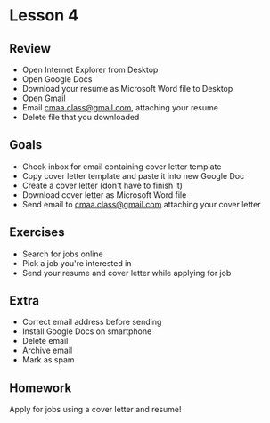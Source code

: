 # Lesson 4

## Review

- Open Internet Explorer from Desktop
- Open Google Docs
- Download your resume as Microsoft Word file to Desktop
- Open Gmail
- Email cmaa.class@gmail.com, attaching your resume
- Delete file that you downloaded

## Goals

- Check inbox for email containing cover letter template
- Copy cover letter template and paste it into new Google Doc
- Create a cover letter (don't have to finish it)
- Download cover letter as Microsoft Word file
- Send email to cmaa.class@gmail.com attaching your cover letter

## Exercises

- Search for jobs online
- Pick a job you're interested in
- Send your resume and cover letter while applying for job

## Extra

- Correct email address before sending
- Install Google Docs on smartphone
- Delete email
- Archive email
- Mark as spam

## Homework

Apply for jobs using a cover letter and resume!
